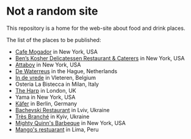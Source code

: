 # Not a random site

This repository is a home for the web-site about food and drink places.

The list of the places to be published:

- [Cafe Mogador](http://www.cafemogador.com) in New York, USA
- [Ben’s Kosher Delicatessen Restaurant & Caterers](https://www.bensdeli.net) in New York, USA
- [Attaboy](http://attaboy.us/nyc/) in New York, USA
- [De Waterreus](https://www.waterreus.nl) in the Hague, Netherlands
- [In de vrede](http://www.indevrede.be/) in Vleteren, Belgium
- Osteria La Bistecca in Milan, Italy
- [The Harp](https://www.harpcoventgarden.com/) in London, UK
- Yama in New York, USA
- [Käfer](https://www.feinkost-kaefer.de/berlin) in Berlin, Germany
- [Bachevski Restaurant](https://baczewski.virtual.ua/) in Lviv, Ukraine
- [Très Branché](http://www.tres-fr.com/en/tres-branche) in Kyiv, Ukraine
- [Mighty Quinn's Barbeque](https://www.mightyquinnsbbq.com) in New York, USA
- [Mango's restuarant](https://www.mangosperu.com) in Lima, Peru
